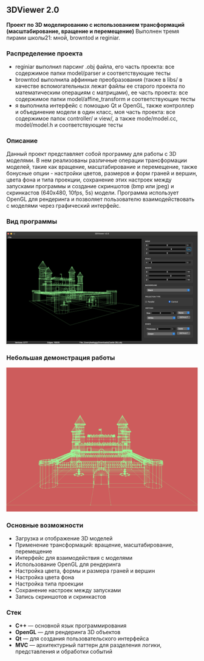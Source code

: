 ## 3DViewer 2.0
**Проект по 3D моделированию с использованием трансформаций (масштабирование, вращение и перемещение)**
Выполнен тремя пирами школы21: мной, browntod и reginiar.

### Распределение проекта
- reginiar выполнил парсинг .obj файла, его часть проекта: все содержимое папки model/parser и соответствующие тесты
- browntod выполнила аффинные преобразования (также в libs/ в качестве вспомогательнызх лежат файлы ее старого проекта по математическим операциям с матрицами), ее часть проекта: все содержимое папки model/affine_transform и соответствующие тесты
- я выполнила интерфейс с помощью Qt и OpenGL, также контроллер и объединение модели в один класс, моя часть проекта: все содержимое папок controller/ и view/, а также mode/model.cc, model/model.h и соответствующие тесты

### Описание
Данный проект представляет собой программу для работы с 3D моделями. В нем реализованы различные операции трансформации моделей, такие как вращение, масштабирование и перемещение, также бонусные опции - настройки цветов, размеров и форм граней и вершин, цвета фона и типа проекции, сохранение этих настроек между запусками программы и создание скриншотов (bmp или jpeg) и скринкастов (640x480, 10fps, 5s) модели. Программа использует OpenGL для рендеринга и позволяет пользователю взаимодействовать с моделями через графический интерфейс.

### Вид программы
![Скриншот программы](./files/img.png)

### Небольшая демонстрация работы
![Демонстрация работы](./files/gif.gif)

### Основные возможности
- Загрузка и отображение 3D моделей
- Применение трансформаций: вращение, масштабирование, перемещение
- Интерфейс для взаимодействия с моделями
- Использование OpenGL для рендеринга
- Настройка цвета, формы и размера граней и вершин
- Настройка цвета фона
- Настройка типа проекции
- Сохранение настроек между запусками
- Запись скриншотов и скринкастов


### Стек
- **C++** — основной язык программирования
- **OpenGL** — для рендеринга 3D объектов
- **Qt** — для создания пользовательского интерфейса
- **MVC** — архитектурный паттерн для разделения логики, представления и обработки событий
